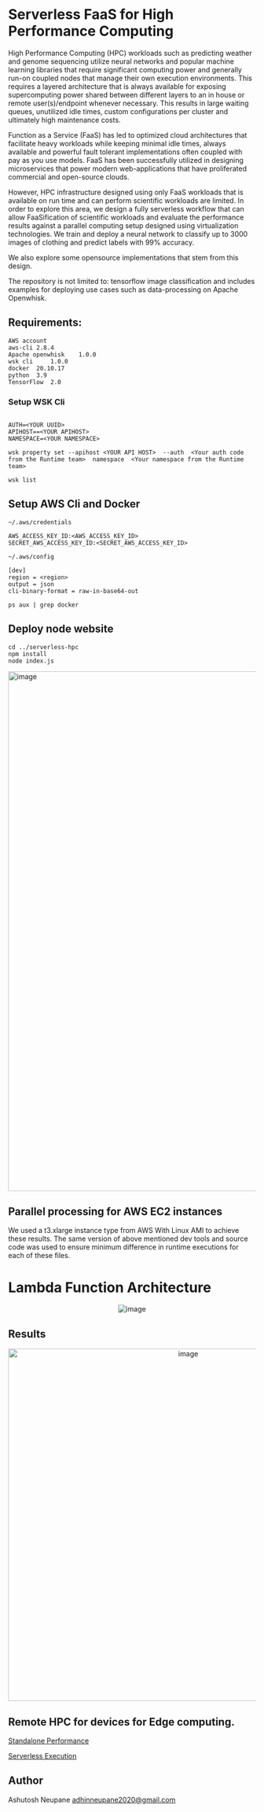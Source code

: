 # Serverless FaaS for High Performance Computing

High Performance Computing (HPC) workloads such as predicting weather and genome sequencing utilize neural networks and popular machine learning libraries that require significant computing power and generally run-on coupled nodes that manage their own execution environments. This requires a layered architecture that is always available for exposing supercomputing power shared between different layers to an in house or remote user(s)/endpoint whenever necessary. This results in large waiting queues, unutilized idle times, custom configurations per cluster and ultimately high maintenance costs.  

Function as a Service (FaaS) has led to optimized cloud architectures that facilitate heavy workloads while keeping minimal idle times, always available and powerful fault tolerant implementations often coupled with pay as you use models. FaaS has been successfully utilized in designing microservices that power modern web-applications that have proliferated commercial and open-source clouds.

However, HPC infrastructure designed using only FaaS workloads that is available on run time and can perform scientific workloads are limited. In order to explore this area, we design a fully serverless workflow that can allow FaaSification of scientific workloads and evaluate the performance results against a parallel computing setup designed using virtualization technologies. We train and deploy a neural network to classify up to 3000 images of clothing and predict labels with 99% accuracy. 

We also explore some opensource implementations that stem from this design. 

The repository is not limited to: tensorflow image classification and includes examples for deploying use cases such as data-processing on Apache Openwhisk.

## Requirements: 

```
AWS account 
aws-cli	2.8.4  
Apache openwhisk	1.0.0 
wsk cli 	1.0.0 
docker	20.10.17 
python	3.9 
TensorFlow 	2.0 
```

### Setup WSK Cli 

```

AUTH=<YOUR UUID>
APIHOST==<YOUR APIHOST> 
NAMESPACE=<YOUR NAMESPACE>

```

```
wsk property set --apihost <YOUR API HOST>  --auth  <Your auth code from the Runtime team>  namespace  <Your namespace from the Runtime team>
```

```
wsk list
```

## Setup AWS Cli and Docker

```
~/.aws/credentials

AWS_ACCESS_KEY_ID:<AWS_ACCESS_KEY_ID>
SECRET_AWS_ACCESS_KEY_ID:<SECRET_AWS_ACCESS_KEY_ID>

~/.aws/config 

[dev]
region = <region>
output = json
cli-binary-format = raw-in-base64-out
``` 

```
ps aux | grep docker 
```



## Deploy node website


```
cd ../serverless-hpc 
npm install 
node index.js
```

<img width="1057" alt="image" src="https://user-images.githubusercontent.com/38281651/202928806-98f26947-8efd-4ed7-beb7-7134f53f5663.png">


## Parallel processing for AWS EC2 instances

We used a t3.xlarge instance type from AWS With Linux AMI to achieve these results. 
The same version of above mentioned dev tools and source code was used to ensure minimum difference in runtime executions for each of these files. 


# Lambda Function Architecture

<p align="center" width="100%">
 <img alt="image" src="https://user-images.githubusercontent.com/38281651/211247823-160e3f5f-9581-444e-a5e8-25771b46901f.png">
</p>

## Results

<p align="center" width="100%">
 <img width="717" alt="image" src="https://user-images.githubusercontent.com/38281651/202928716-c30a769f-ed09-4d49-bdab-a4fe72a3d158.png">
</p>



   
## Remote HPC for devices for Edge computing.

[Standalone Performance](https://www.youtube.com/watch?v=XEmGgh0gMM4&ab_channel=AdhinNeupane)

[Serverless Execution](https://www.youtube.com/watch?v=XEmGgh0gMM4&list=TLPQMDkxMjIwMjLyDSlhyBRq0A&index=1&ab_channel=AdhinNeupane)

## Author

Ashutosh Neupane
adhinneupane2020@gmail.com



